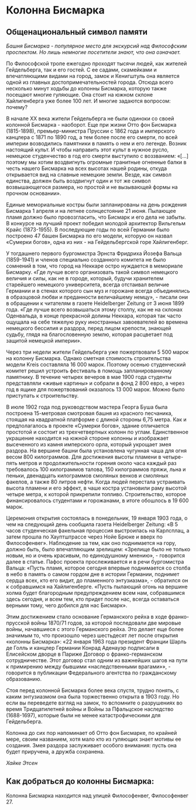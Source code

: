 # Колонна Бисмарка

## Общенациональный символ памяти

*Башня Бисмарка - популярное место для экскурсий над Философским проспектом. Но лишь немногие посетители знают, что она означает.*

По Философской тропе ежегодно проходят тысячи людей, как жителей Гейдельберга, так и его гостей. С ее садами, скамейками и впечатляющими видами на город, замок и Кенигштуль она является одной из главных достопримечательностей города. Отсюда всего несколько минут ходьбы до колонны Бисмарка, которую также посещают многие гуляющие. Она стоит на южном склоне Хайлигенберга уже более 100 лет. И многие задаются вопросом: почему?

В начале XX века жители Гейдельберга не были одиноки со своей колонной Бисмарка - наоборот. Еще при жизни Отто фон Бисмарка (1815-1898), премьер-министра Пруссии с 1862 года и имперского канцлера с 1871 по 1890 год, а тем более после его смерти, по всей империи возводились памятники в память о нем и его легенде. Возник настоящий культ. И чтобы направить этот культ в нужное русло, немецкое студенчество в год его смерти выступило с воззванием: «[...] поэтому мы хотим воздвигнуть огромные гранитные огненные балки в честь нашего Бисмарка на всех высотах нашей родины, откуда открывается вид на славные немецкие земли. Везде, как символ единства, должен быть воздвигнут один и тот же символ возвышающегося размера, но простой и не вызывающей формы на прочном основании».

Единые мемориальные костры были запланированы на день рождения Бисмарка 1 апреля и на летнее солнцестояние 21 июня. Пылающее пламя должно было провозгласить, что Бисмарк и его дела не забыты. В конкурсе на лучший проект победил молодой архитектор Вильгельм Крайс (1873-1955). В последующие годы по всей Германии было построено 47 башен Бисмарка по его модели, которую он назвал «Сумерки богов», одна из них - на Гейдельбергской горе Хайлигенберг. 

У тогдашнего первого бургомистра Эрнста Фридриха Йозефа Вальца (1859-1941) и членов специально созданного комитета не было сомнений в том, что город на Неккаре остро нуждается в мемориале Бисмарку. «Где лучше всего организовать такой символ немецкого величия и силы, как не в городе, который, будучи хранителем старейшего немецкого университета, всегда отстаивал величие Германии и в стенах которого сын муз и горожане всегда объединялись в образцовой любви и преданности величайшему немцу», - писали они в обращении к читателям в газете Heidelberger Zeitung от 3 июня 1899 года. «Где лучше всего возвышаться этому столпу, как не на склонах Оденвальда, в конце прекрасной долины Неккара, которая так часто ощущала на себе тяжелую руку иностранных завоевателей во времена немецкого бессилия и раздора, перед лицом крепости, знающей судьбу, глядя на благословенную землю, которая расцветает под защитой немецкой империи».

Через три недели жители Гейдельберга уже пожертвовали 5 500 марок на колонну Бисмарка. Однако сметная стоимость строительства модели Kreis составляла 16 000 марок. Поэтому осенью студенческий комитет решил устроить фестиваль в помощь запланированному памятнику. В течение четырех вечеров в мае 1900 года студенты представляли «живые картины» и собрали в фонд 2 800 евро, а через год в ящике для пожертвований оказалось 13 000 марок. Можно было приступать к строительству.

В июле 1902 года под руководством мастера Георга Буша была построена 15-метровая смотровая башня из красного песчаника, стоящая на квадратной платформе с длиной стороны 6,75 метра. Как и предполагалось в проекте «Сумерки богов», здание отличается простотой и состоит из трехчетвертных колонн по углам. Единственное украшение находится на южной стороне колонны и изображает высеченного из камня имперского орла, который укрощает змея раздора. На вершине башни была установлена чугунная чаша для огня весом 800 килограммов. Для достижения высоты пламени в четыре-пять метров и продолжительности горения около часа каждый раз требовалось 100 килограммов талова, 150 килограммов пряжи, льна и пеньки, двенадцать килограммов смоляных венков и смоляных факелов, а также 80 литров нефти. Когда людей перестала устраивать высота пламени и его эффект, в чаше костра установили раму высотой четыре метра, к которой прикрепили топливо. Строительство, которое финансировалось студентами и горожанами, в итоге обошлось в 19 600 марок.

Церемония открытия состоялась в понедельник, 19 января 1903 года, о чем на следующий день сообщила газета Heidelberger Zeitung: «В 5 часов студенческая факельная процессия выстроилась на Карлсплац, а затем прошла по Хауптштрассе через Нойе Брюке и вверх по Философенвег». Наблюдение за тем, как оно поднимается на гору, должно быть, было впечатляющим зрелищем: «Зрелище было не только новым, но и очень красивым, по единодушному мнению», - говорится далее в статье. Пафос проекта прослеживается и в речи бургомистра Вальца: «Пусть пламя, которое сегодня впервые поднимается со столба в небо в память о самом гордом дне в истории Германии, поднимет сердца всех, кто его видит, до пламенного энтузиазма», - обратился он к собравшимся на Хайлигенберге. «Пусть пылающий огонь на вершине холма будет благородным предупреждением всем нам, собравшимся здесь сегодня, и всем тем, кто придет после нас, всегда оставаться верными тому, чего добился для нас Бисмарк».

Этим достижением стало основание Германского рейха в ходе франко-прусской войны 1870/71 годов, за которой последовали две мировые войны, начавшиеся с этого Германского рейха. Это делает еще более значимым то, что произошло через шестьдесят лет после открытия «колонны Бисмарка»: «22 января 1963 года президент Франции Шарль де Голль и канцлер Германии Конрад Аденауэр подписали в Елисейском дворце в Париже Договор о франко-германском сотрудничестве. Этот договор стал одним из важнейших шагов на пути к примирению между бывшими «наследственными врагами»», - говорится в публикации Федерального агентства по гражданскому образованию.

Стоя перед колонной Бисмарка более века спустя, трудно понять, с каким энтузиазмом она была торжественно открыта в 1903 году. Но если вы переведете взгляд на замок, то вспомните о разрушениях во время Тридцатилетней войны и Войны за Пфальцское наследство (1688-1697), которые были не менее катастрофическими для Гейдельберга.

Колонна до сих пор напоминает об Отто фон Бисмарке, по крайней мере, своим названием, хотя мало кто из гуляющих знает мотивы ее создания. Змея раздора заслуживает особого внимания: пусть она будет приручена, а дружба сохранена.

*Хайке Этсен*

## Как добраться до колонны Бисмарка:

Колонна Бисмарка находится над улицей Философенвег, Философенвег 27. 
